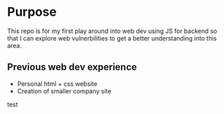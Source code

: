 # Purpose

This repo is for my first play around into web dev using JS for backend so that I can explore web vulnerbilities to get a better understanding into this area.

## Previous web dev experience

- Personal html + css website
- Creation of smaller company site

test